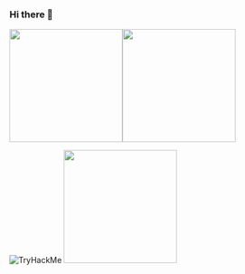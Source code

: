 ### Hi there 👋

<img height=200 align="center" src="https://github-readme-stats.vercel.app/api/top-langs/?username=oogaara&hide_progress=true&theme=transparent"><img height="200" align="center" src="https://github-readme-stats.vercel.app/api?username=oogaara&show_icons=true&theme=transparent">

<img src="https://tryhackme-badges.s3.amazonaws.com/0xsamsx.png" alt="TryHackMe"> <img src="https://cyberdefenders-storage.s3.me-central-1.amazonaws.com/profile-badges/samsx.png" width="200" />
 


